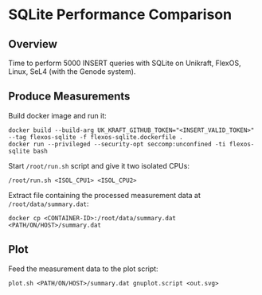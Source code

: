 # SQLite Performance Comparison

## Overview

Time to perform 5000 INSERT queries with SQLite on Unikraft, FlexOS, Linux, SeL4
(with the Genode system). 

## Produce Measurements
Build docker image and run it:
```
docker build --build-arg UK_KRAFT_GITHUB_TOKEN="<INSERT_VALID_TOKEN>" --tag flexos-sqlite -f flexos-sqlite.dockerfile .
docker run --privileged --security-opt seccomp:unconfined -ti flexos-sqlite bash
```

Start `/root/run.sh` script and give it two isolated CPUs:
```
/root/run.sh <ISOL_CPU1> <ISOL_CPU2>
```

Extract file containing the processed measurement data at `/root/data/summary.dat`:
```
docker cp <CONTAINER-ID>:/root/data/summary.dat <PATH/ON/HOST>/summary.dat
```

## Plot
Feed the measurement data to the plot script:
```
plot.sh <PATH/ON/HOST>/summary.dat gnuplot.script <out.svg>
```
